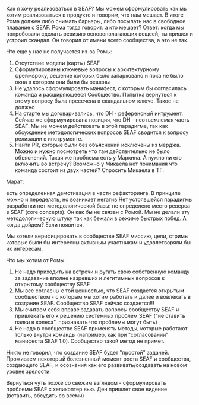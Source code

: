 Как я хочу реализоваться в SEAF?
Мы можем сформулировать как мы хотим реализоваться в продукте и говорим, что нам мешает. В итоге Рома должен либо снимать барьеры, либо посылать нас в свободное плавание с SEAF.
Рома тогда говорит: а кто мешает? Ответ: когда мы попробовали сделать ревизию основополагающих вещеей, ты пришел и устроил скандал. Он говорил от имени всего сообщества, а это не так.

Что еще у нас не получается из-за Ромы:
1. Отсутствие модели (карты) SEAF
2. Сформулированы ключевые вопросы к архитектурному фреймвроку, решение которых было запарковано и пока не было окна в котором они были бы решены
3. Не удалось сформулировать манифест, с которым бы согласилась команда и расширяющееся Сообщество. Попытка вернуться к этому вопросу была пресечена в скандальном ключе. Такое не должно  
4. На старте мы договаривались, что DH - референсный интрумент. Сейчас же сформулирована позиция, что DH - неотъемлемая часть SEAF. Мы не можем действовать в этой парадигме, так как обсуждение методологических вопросов SEAF сводится к вопросу релизации в инструменте.
5. Найти PR, которые были без объяснений исключены из мерджа. Можно и нужно посмотреть что там действительно не было объяснений. Такая же проблема есть у Маркина. А нужно ли его включить во встречу? Возможно у Микаела нет понимания что команда состоит из двух частей? Спросить Микаела в ТГ. 

Марат:

есть определенная демотивация в части рефакторинга. В принципе можно и переделать, но возникает негатив 
Нет устоявшейся парадигмы разработки
нет методологической базы: не определено место реверса в SEAF (core concepts). Он как бы не связан с Ромой. Мы не делали эту методологическую штуку так как бежали в режиме быстрых побед. А когда дойдем? Если появится.

Мы хотели верифицировать в сообществе SEAF миссию, цели, стримы которые были бы интересны активным участникам и удовлетворяли бы их интересам.

Что мы хотим от Ромы:
1. Не надо приходить на встречи и ругать свою собственную команду за задавание вполне назревших и легитимных вопросов к открытому сообществу SEAF
2. Мы все согласны с той ценностью, что SEAF создается открытым сообществом - с которым мы хотим работать и далее и вовлекать в создание SEAF. Сообщество SEAF сейчас создается!!!
3. Мы считаем себя вправе задавать вопросы сообществу SEAF и привлекать его к решению системных проблем SEAF ("не ставить палки в колеса", признавать что проблемы могут быть)
4. Не надо в сообществе SEAF применять методы, которые работают только внутри команды (например, как при "согласовании" манифеста SEAF 1.0). Сообщество такой метод не примет. 

Никто не говорил, что создание SEAF будет "простой" задачей. Проживаем некоторый болезненный момент роста SEAF и сообщества, создающего SEAF, и осознания как его развивать/создавать на новом уровне зрелости. 


Вернуться чуть позже со свежим взглядом  - сформулировать проблемы SEAF с хеликоптер вью. Ден пришлет свое видение (вставить, обсудить со всеми)




